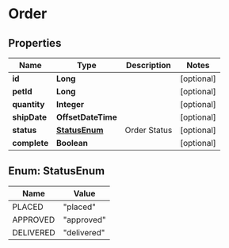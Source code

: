 

# Order


## Properties

| Name | Type | Description | Notes |
|------------ | ------------- | ------------- | -------------|
|**id** | **Long** |  |  [optional] |
|**petId** | **Long** |  |  [optional] |
|**quantity** | **Integer** |  |  [optional] |
|**shipDate** | **OffsetDateTime** |  |  [optional] |
|**status** | [**StatusEnum**](#StatusEnum) | Order Status |  [optional] |
|**complete** | **Boolean** |  |  [optional] |



## Enum: StatusEnum

| Name | Value |
|---- | -----|
| PLACED | &quot;placed&quot; |
| APPROVED | &quot;approved&quot; |
| DELIVERED | &quot;delivered&quot; |


